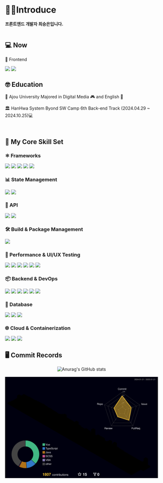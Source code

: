 

<div align=left>

# 👩‍💻Introduce
<b>프론트엔드 개발자 최승은입니다.</b>
<br/>
<br/>
## 💻 Now
 <p>🔭 Frontend </p>
 <img src="https://img.shields.io/badge/React-white?style=flat&logo=react&logoColor=61DAFB"/> 
 <img src="https://img.shields.io/badge/Typescript-white?style=flat&logo=typescript&logoColor=007ACC"> 
<br/>

## 🤓 Education
<p>🏫 Ajou University Majored in Digital Media 🎮 and English 📓</p>
<p>🏛️ HanHwa System Byond SW Camp 6th Back-end Track (2024.04.29 ~ 2024.10.25)💻</p>

<br/>

## 🚀 My Core Skill Set

### ⚛️ Frameworks
<img src="https://img.shields.io/badge/React-white?style=flat&logo=react&logoColor=61DAFB"/> 
<img src="https://img.shields.io/badge/Next.js-white?style=flat&logo=nextdotjs&logoColor=000000"> 
<img src="https://img.shields.io/badge/Vue.js-white?style=flat&logo=vue.js&logoColor=4FC08D"/> 
<img src="https://img.shields.io/badge/Svelte-white?style=flat&logo=svelte&logoColor=FF3E00"/>
<img src="https://img.shields.io/badge/Node.js-white?style=flat&logo=nodedotjs&logoColor=339933"/>

### 📊 State Management
<img src="https://img.shields.io/badge/Redux-white?style=flat&logo=redux&logoColor=764ABC"/>
<img src="https://img.shields.io/badge/Pinia-white?style=flat&logo=vue.js&logoColor=4FC08D"/>

### 🔗 API
<img src="https://img.shields.io/badge/REST%20API-white?style=flat&logo=postman&logoColor=FF6C37"/> 
<img src="https://img.shields.io/badge/GraphQL-white?style=flat&logo=graphql&logoColor=E10098"/> 

### 🛠️ Build & Package Management
<img src="https://img.shields.io/badge/Webpack-white?style=flat&logo=webpack&logoColor=8DD6F9"/> 

### 🔎 Performance & UI/UX Testing
<img src="https://img.shields.io/badge/Storybook-white?style=flat&logo=storybook&logoColor=FF4785"/> 
<img src="https://img.shields.io/badge/Chromatic-white?style=flat&logo=chromatic&logoColor=F25C7E"/> 
<img src="https://img.shields.io/badge/Jest-white?style=flat&logo=jest&logoColor=C21325"/> 
<img src="https://img.shields.io/badge/React%20Testing%20Library-white?style=flat&logo=testing-library&logoColor=E33332"/> 
<img src="https://img.shields.io/badge/Cypress-white?style=flat&logo=cypress&logoColor=17202C"/> 
<img src="https://img.shields.io/badge/Playwright-white?style=flat&logo=playwright&logoColor=2EAD33"/>

### 📦 Backend & DevOps
<img src="https://img.shields.io/badge/SpringBoot-white?style=flat&logo=springboot&logoColor=6DB33F"/>
<img src="https://img.shields.io/badge/HAProxy-white?style=flat&logo=haproxy&logoColor=000000"/>
<img src="https://img.shields.io/badge/Node%20Exporter-white?style=flat&logo=prometheus&logoColor=E6522C"/>
<img src="https://img.shields.io/badge/ApacheJmeter-white?style=flat&logo=apachejmeter&logoColor=D22128"/>
<img src="https://img.shields.io/badge/Prometheus-white?style=flat&logo=prometheus&logoColor=E6522C"/> 
<img src="https://img.shields.io/badge/Grafana-white?style=flat&logo=grafana&logoColor=F46800"/>

### 💽  Database
<img src="https://img.shields.io/badge/MongoDB-white?style=flat&logo=mongodb&logoColor=47A248"/>
<img src="https://img.shields.io/badge/MariaDB-white?style=flat&logo=mariadb&logoColor=003545"/> 
<img src="https://img.shields.io/badge/MySQL-white?style=flat&logo=mysql&logoColor=4479A1"/>

### 🌐 Cloud & Containerization
<img src="https://img.shields.io/badge/Docker-white?style=flat&logo=docker&logoColor=2496ED"/> 
<img src="https://img.shields.io/badge/Kubernetes-white?style=flat&logo=kubernetes&logoColor=326CE5"/>
<img src="https://img.shields.io/badge/Jenkins-white?style=flat&logo=jenkins&logoColor=D24939"/> 

## 🖥 Commit Records
<div align=center>
 
![Anurag's GitHub stats](https://github-readme-stats.vercel.app/api?username=xeunnie&show_icons=true&count_private=true&theme=catppuccin_latte)<br>
<br>
![](./profile-3d-contrib/profile-night-rainbow.svg)
</div>
